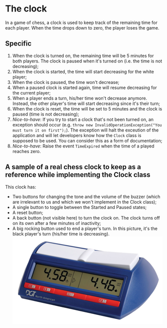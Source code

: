 # The clock
In a game of chess, a clock is used to keep track of the remaining time for each player. When the time drops down to zero, the player loses the game.

## Specific
1. When the clock is turned on, the remaining time will be 5 minutes for both players. The clock is paused when it's turned on (i.e. the time is not decreasing);
2. When the clock is started, the time will start decreasing for the white player;
3. When the clock is paused, the time won't decrease;
4. When a paused clock is started again, time will resume decreasing for the current player;
5. When a player ends a turn, his/her time won't decrease anymore. Instead, the other player's time will start decreasing since it's their turn;
6. When the clock is reset, the time will be set to 5 minutes and the clock is paused (time is not decreasing);
7. *Nice-to-have*: If you try to start a clock that's not been turned on, an exception should occur (e.g. `throw new InvalidOperationException("You must turn it on first");`). The exception will halt the exceution of the application and will let developers know how the `Clock` class is supposed to be used. You can consider this as a form of documentation;
8. *Nice-to-have*: Raise the event `TimeExpired` when the time of a played reaches zero.

## A sample of a real chess clock to keep as a reference while implementing the Clock class
This clock has:
* Two buttons for changing the tone and the volume of the buzzer (which are irrelevant to us and which we won't implement in the Clock class);
* A single button to toggle between the Started and Paused states;
* A reset button;
* A back button (not visible here) to turn the clock on. The clock turns off on its own after a few minutes of inactivity;
* A big rocking button used to end a player's turn. In this picture, it's the black player's turn (his/her time is decreasing).
![Image of a chess clock](../Images/clock.jpg)